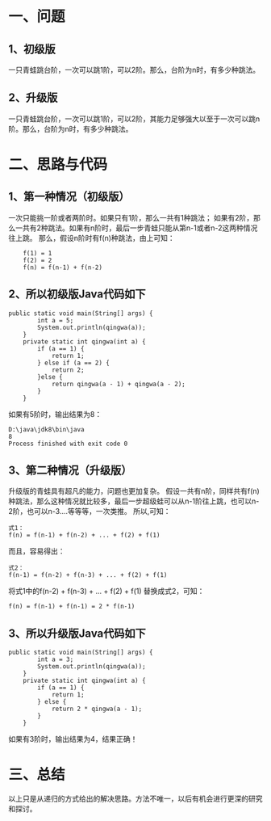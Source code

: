 
# 一、问题

## 1、初级版

一只青蛙跳台阶，一次可以跳1阶，可以2阶。那么，台阶为n时，有多少种跳法。

## 2、升级版

一只青蛙跳台阶，一次可以跳1阶，可以2阶，其能力足够强大以至于一次可以跳n阶。那么，台阶为n时，有多少种跳法。

# 二、思路与代码

## 1、第一种情况（初级版）

一次只能挑一阶或者两阶时。如果只有1阶，那么一共有1种跳法；
如果有2阶，那么一共有2种跳法。如果有n阶时，最后一步青蛙只能从第n-1或者n-2这两种情况往上跳。
那么，假设n阶时有f(n)种跳法，由上可知：
    
```
    f(1) = 1
    f(2) = 2
    f(n) = f(n-1) + f(n-2)
```

    
## 2、所以初级版Java代码如下

```
public static void main(String[] args) {
        int a = 5;
        System.out.println(qingwa(a));
    }
    private static int qingwa(int a) {
        if (a == 1) {
            return 1;
        } else if (a == 2) {
            return 2;
        }else {
            return qingwa(a - 1) + qingwa(a - 2);
        }
    }
```
如果有5阶时，输出结果为8：

```
D:\java\jdk8\bin\java 
8
Process finished with exit code 0
```

## 3、第二种情况（升级版）

升级版的青蛙具有超凡的能力，问题也更加复杂。
假设一共有n阶，同样共有f(n)种跳法，那么这种情况就比较多，最后一步超级蛙可以从n-1阶往上跳，也可以n-2阶，也可以n-3....等等等，一次类推。
所以,可知：


```
式1：
f(n) = f(n-1) + f(n-2) + ... + f(2) + f(1)
```
而且，容易得出：

```
式2：
f(n-1) = f(n-2) + f(n-3) + ... + f(2) + f(1)
```

将式1中的f(n-2) + f(n-3) + ... + f(2) + f(1) 替换成式2，可知：


```
f(n) = f(n-1) + f(n-1) = 2 * f(n-1)
```
## 3、所以升级版Java代码如下


```
public static void main(String[] args) {
        int a = 3;
        System.out.println(qingwa(a));
    }
    private static int qingwa(int a) {
        if (a == 1) {
            return 1;
        } else {
            return 2 * qingwa(a - 1);
        }
    }
```
如果有3阶时，输出结果为4，结果正确！

# 三、总结

以上只是从递归的方式给出的解决思路。方法不唯一，以后有机会进行更深的研究和探讨。